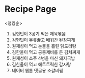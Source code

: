 # Recipe Page
<랭킹순>
1. 김현민이 3공기 먹은 제육볶음
2. 김현민이 무릎꿇고 배워간 된장찌개
3. 원재성이 먹고 눈물을 흘린 닭도리탕
4. 김한울이 먹고 공중제비를 돈 김치찌개
5. 원재성이 소주 4병을 마신 돼지국밥
6. 김한울이 먹고 헤트트릭한 감자탕
7. 네이버 웹툰 댓글용 소갈비찜